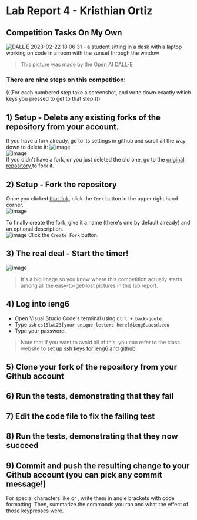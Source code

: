 # Lab Report 4 - Kristhian Ortiz
## Competition Tasks On My Own
![DALL·E 2023-02-22 18 06 31 - a student sitting in a desk with a laptop working on code in a room with the sunset through the window](https://user-images.githubusercontent.com/122419405/221385926-139309c1-c5c0-4fc8-b7ed-007e5560b9a9.png)  
> This picture was made by the Open AI DALL-E

### There are nine steps on this competition:
(((For each numbered step take a screenshot, and write down exactly which keys you pressed to get to that step.)))  

## 1) Setup - Delete any existing forks of the repository from your account.  
If you have a fork already, go to its settings in github and scroll all the way down to delete it:
![image](https://user-images.githubusercontent.com/122419405/220795828-09b36163-aa98-4582-847e-803a14accb0e.png)  
![image](https://user-images.githubusercontent.com/122419405/220795947-e3555972-7136-4fb2-9ddc-cec8deb48a20.png)  
If you didn't have a fork, or you just deleted the old one, go to the [original repository ](https://github.com/ucsd-cse15l-w23/lab7) to fork it.  

## 2) Setup - Fork the repository  
Once you clicked [that link](https://github.com/ucsd-cse15l-w23/lab7), click the `Fork` button in the upper right hand corner.  
![image](https://user-images.githubusercontent.com/122419405/221386285-38ec0078-a659-4b80-96c4-ff574b7ca982.png)  

To finally create the fork, give it a name (there's one by default already) and an optional description.  
![image](https://user-images.githubusercontent.com/122419405/221386407-1b86d5b0-ffff-49bc-9436-04fc8e3290c5.png)
Click the `Create Fork` button.

## 3) The real deal - Start the timer!  
![image](https://user-images.githubusercontent.com/122419405/221386475-7ef3c06c-74a2-408f-a58e-348531349398.png)  
> It's a big image so you know where this competition actually starts among all the easy-to-get-lost pictures in this lab report.

## 4) Log into ieng6  
- Open Visual Studio Code's terminal using `Ctrl + back-quote`. 
- Type `ssh` `cs15lwi23[your unique letters here]@ieng6.ucsd.edu` 
- Type your password.
> Note that if you want to avoid all of this, you can refer to the class website to [set up ssh keys for ieng6 and github](https://ucsd-cse15l-w23.github.io/week/week7/#:~:text=Command%2DLine%20Setup-,Generating%20SSH%20Keys%20for%20ieng6,-With%20the%20setup).  

## 5) Clone your fork of the repository from your Github account  

## 6) Run the tests, demonstrating that they fail  

## 7) Edit the code file to fix the failing test  

## 8) Run the tests, demonstrating that they now succeed  

## 9) Commit and push the resulting change to your Github account (you can pick any commit message!)  



For special characters like <enter> or <tab>, write them in angle brackets with code formatting. 
Then, summarize the commands you ran and what the effect of those keypresses were.
